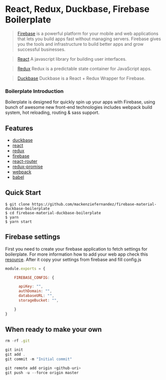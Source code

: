 # React, Redux, Duckbase, Firebase Boilerplate

> [Firebase](https://www.firebase.com) is a powerful platform for your mobile and web applications that lets you build apps fast without managing servers. Firebase gives you the tools and infrastructure to build better apps and grow successful businesses.

> [React](https://www.firebase.com) A javascript library for building user interfaces.

> [Redux](http://redux.js.org/) Redux is a predictable state container for JavaScript apps.

> [Duckbase](https://github.com/WadePeterson/duckbase) Duckbase is a React + Redux Wrapper for Firebase.

### Boilerplate Introduction
Boilerplate is designed for quickly spin up your apps with Firebase, using bunch of awesome new front-end technologies includes webpack build system, hot reloading, routing & sass support.

## Features
* [duckbase](https://github.com/WadePeterson/duckbase)
* [react](https://github.com/facebook/react)
* [redux](https://github.com/rackt/redux)
* [firebase](https://www.npmjs.com/package/firebase)
* [react-router](https://github.com/rackt/react-router)
* [redux-promise](https://github.com/acdlite/redux-promise)
* [webpack](https://github.com/webpack/webpack)
* [babel](https://github.com/babel/babel)

Quick Start
-----------

```shell
$ git clone https://github.com/mackenziefernandez/firebase-material-duckbase-boilerplate
$ cd firebase-material-duckbase-boilerplate
$ yarn
$ yarn start
```

Firebase settings
--------
First you need to create your firebase application to fetch settings for boilerplate. For more information how to add your web app check this [resource](https://firebase.google.com/docs/web/setup). After it copy your settings from firebase and fill config.js

```javascript
module.exports = {

    FIREBASE_CONFIG: {

      apiKey: "",
      authDomain: "",
      databaseURL: "",
      storageBucket: "",

    }
}
```

When ready to make your own
--------

```javascript 
rm -rf .git

git init
git add .
git commit -m "Initial commit"

git remote add origin <github-uri>
git push -u --force origin master
```